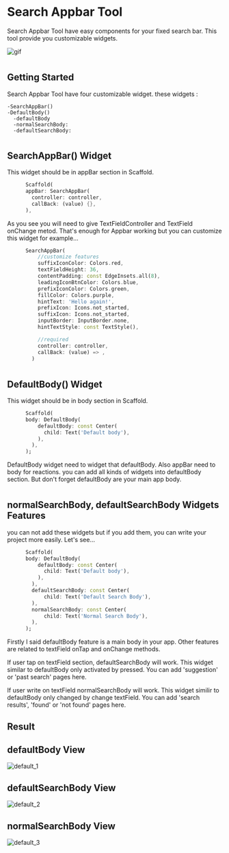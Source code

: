 # Search Appbar Tool

Search Appbar Tool have easy components for your fixed search bar.
This tool provide you customizable widgets.

![gif](/img/package.gif)

#
## Getting Started
  Search Appbar Tool have four customizable widget. these widgets :

    -SearchAppBar()
    -DefaultBody()
      -defaultBody
      -normalSearchBody:
      -defaultSearchBody:

#

## SearchAppBar() Widget

This widget should be in appBar section in Scaffold.
```dart
      Scaffold(
      appBar: SearchAppBar(
        controller: controller,
        callBack: (value) {},
      ),
```
As you see you will need to give TextFieldController and TextField onChange metod. That's enough for Appbar working but you can customize this widget for example...
```dart
      SearchAppBar(
          //customize features
          suffixIconColor: Colors.red,
          textFieldHeight: 36,
          contentPadding: const EdgeInsets.all(8),
          leadingIconBtnColor: Colors.blue,
          prefixIconColor: Colors.green,
          fillColor: Colors.purple,
          hintText: 'Hello again!',
          prefixIcon: Icons.not_started,
          suffixIcon: Icons.not_started,
          inputBorder: InputBorder.none,
          hintTextStyle: const TextStyle(),

          //required
          controller: controller,
          callBack: (value) => ,
        )
```
#

## DefaultBody() Widget

This widget should be in body section in Scaffold.
```dart
      Scaffold(
      body: DefaultBody(
          defaultBody: const Center(
            child: Text('Default body'),
          ),
        ),
      );
```
DefaultBody widget need to widget that defaultBody.
Also appBar need to body for reactions. you can add all kinds of widgets into defaultBody section. But don't forget defaultBody are your main app body.
#

## normalSearchBody, defaultSearchBody Widgets Features

you can not add these widgets but if you add them, you can write your project more easily. Let's see...
```dart
      Scaffold(
      body: DefaultBody(
          defaultBody: const Center(
            child: Text('Default body'),
          ),
        ),
        defaultSearchBody: const Center(
            child: Text('Default Search Body'),
        ),
        normalSearchBody: const Center(
            child: Text('Normal Search Body'),
        ),
      );
```
Firstly I said defaultBody feature is a main body in your app. Other features are related to textField onTap and onChange methods.

If user tap on textField section, defaultSearchBody will work. This widget similar to defaultBody
only activated by pressed. You can add 'suggestion' or 'past search' pages here.

If user write on textField normalSearchBody will work.
This widget similir to defaultBody only changed by change textField. You can add 'search results', 'found' or 'not found' pages here.


## Result

## defaultBody View
![default_1](https://github.com/MuhammetFatihAktug/SearchAppBarTool/blob/main/img/defaultNew.png)

## defaultSearchBody View
![default_2](https://github.com/MuhammetFatihAktug/SearchAppBarTool/blob/main/img/defaultSearchNew.png)

## normalSearchBody View
![default_3](https://github.com/MuhammetFatihAktug/SearchAppBarTool/blob/main/img/normalSearchNew.png)

